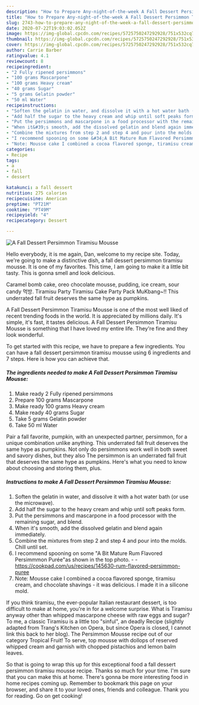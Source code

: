 ```yaml
---
description: "How to Prepare Any-night-of-the-week A Fall Dessert Persimmon Tiramisu Mousse"
title: "How to Prepare Any-night-of-the-week A Fall Dessert Persimmon Tiramisu Mousse"
slug: 2743-how-to-prepare-any-night-of-the-week-a-fall-dessert-persimmon-tiramisu-mousse
date: 2020-07-22T19:03:02.052Z
image: https://img-global.cpcdn.com/recipes/5725750247292928/751x532cq70/a-fall-dessert-persimmon-tiramisu-mousse-recipe-main-photo.jpg
thumbnail: https://img-global.cpcdn.com/recipes/5725750247292928/751x532cq70/a-fall-dessert-persimmon-tiramisu-mousse-recipe-main-photo.jpg
cover: https://img-global.cpcdn.com/recipes/5725750247292928/751x532cq70/a-fall-dessert-persimmon-tiramisu-mousse-recipe-main-photo.jpg
author: Carrie Barber
ratingvalue: 4.1
reviewcount: 8
recipeingredient:
- "2 Fully ripened persimmons"
- "100 grams Mascarpone"
- "100 grams Heavy cream"
- "40 grams Sugar"
- "5 grams Gelatin powder"
- "50 ml Water"
recipeinstructions:
- "Soften the gelatin in water, and dissolve it with a hot water bath (or use the microwave)."
- "Add half the sugar to the heavy cream and whip until soft peaks form."
- "Put the persimmons and mascarpone in a food processor with the remaining sugar, and blend."
- "When it&#39;s smooth, add the dissolved gelatin and blend again immediately."
- "Combine the mixtures from step 2 and step 4 and pour into the molds. Chill until set."
- "I recommend spooning on some &#34;A Bit Mature Rum Flavored Persimmmon Purée&#34;as shown in the top photo.  https://cookpad.com/us/recipes/145630-rum-flavored-persimmon-puree"
- "Note: Mousse cake I combined a cocoa flavored sponge, tiramisu cream, and chocolate shavings - it was delicious. I made it in a silicone mold."
categories:
- Recipe
tags:
- a
- fall
- dessert

katakunci: a fall dessert 
nutrition: 275 calories
recipecuisine: American
preptime: "PT21M"
cooktime: "PT49M"
recipeyield: "4"
recipecategory: Dessert

---
```



![A Fall Dessert Persimmon Tiramisu Mousse](https://img-global.cpcdn.com/recipes/5725750247292928/751x532cq70/a-fall-dessert-persimmon-tiramisu-mousse-recipe-main-photo.jpg)

Hello everybody, it is me again, Dan, welcome to my recipe site. Today, we're going to make a distinctive dish, a fall dessert persimmon tiramisu mousse. It is one of my favorites. This time, I am going to make it a little bit tasty. This is gonna smell and look delicious.

Caramel bomb cake, oreo chocolate mousse, pudding, ice cream, sour candy 먹방. Tiramisu Party Tiramisu Cake Party Pack MuKbang~!! This underrated fall fruit deserves the same hype as pumpkins.

A Fall Dessert Persimmon Tiramisu Mousse is one of the most well liked of recent trending foods in the world. It is appreciated by millions daily. It's simple, it's fast, it tastes delicious. A Fall Dessert Persimmon Tiramisu Mousse is something that I have loved my entire life. They're fine and they look wonderful.


To get started with this recipe, we have to prepare a few ingredients. You can have a fall dessert persimmon tiramisu mousse using 6 ingredients and 7 steps. Here is how you can achieve that.

<!--inarticleads1-->

##### The ingredients needed to make A Fall Dessert Persimmon Tiramisu Mousse:

1. Make ready 2 Fully ripened persimmons
1. Prepare 100 grams Mascarpone
1. Make ready 100 grams Heavy cream
1. Make ready 40 grams Sugar
1. Take 5 grams Gelatin powder
1. Take 50 ml Water


Pair a fall favorite, pumpkin, with an unexpected partner, persimmon, for a unique combination unlike anything. This underrated fall fruit deserves the same hype as pumpkins. Not only do persimmons work well in both sweet and savory dishes, but they also The persimmon is an underrated fall fruit that deserves the same hype as pumpkins. Here&#39;s what you need to know about choosing and storing them, plus. 

<!--inarticleads2-->

##### Instructions to make A Fall Dessert Persimmon Tiramisu Mousse:

1. Soften the gelatin in water, and dissolve it with a hot water bath (or use the microwave).
1. Add half the sugar to the heavy cream and whip until soft peaks form.
1. Put the persimmons and mascarpone in a food processor with the remaining sugar, and blend.
1. When it&#39;s smooth, add the dissolved gelatin and blend again immediately.
1. Combine the mixtures from step 2 and step 4 and pour into the molds. Chill until set.
1. I recommend spooning on some &#34;A Bit Mature Rum Flavored Persimmmon Purée&#34;as shown in the top photo. -  - https://cookpad.com/us/recipes/145630-rum-flavored-persimmon-puree
1. Note: Mousse cake I combined a cocoa flavored sponge, tiramisu cream, and chocolate shavings - it was delicious. I made it in a silicone mold.


If you think tiramisu, the ever-popular Italian restaurant dessert, is too difficult to make at home, you&#39;re in for a welcome surprise. What is Tiramisu anyway other than whipped mascarpone cheese with raw eggs and sugar? To me, a classic Tiramisu is a little too &#34;sinful&#34;, an deadly Recipe (slightly adapted from Trang&#39;s Kitchen on Opera, but since Opera is closed, I cannot link this back to her blog). The Persimmon Mousse recipe out of our category Tropical Fruit! To serve, top mousse with dollops of reserved whipped cream and garnish with chopped pistachios and lemon balm leaves. 

So that is going to wrap this up for this exceptional food a fall dessert persimmon tiramisu mousse recipe. Thanks so much for your time. I'm sure that you can make this at home. There's gonna be more interesting food in home recipes coming up. Remember to bookmark this page on your browser, and share it to your loved ones, friends and colleague. Thank you for reading. Go on get cooking!
